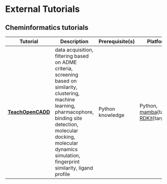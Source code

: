 # External Tutorials

## Cheminformatics tutorials

| Tutorial             |  Description      |  Prerequisite(s) | Platform & Tools  |
| -------------------- | ----------------------------------------- | -------------   | -------- |
|  **[TeachOpenCADD](teachopencadd.md)**   |  data acquisition, filtering based on ADME criteria, screening based on similarity, clustering, machine learning, pharmacophore, binding site detection, molecular docking, molecular dynamics simulation, fingerprint similarity, ligand profile | Python knowledge | Python, [mamba](https://github.com/CHLoschen/mamba){target=_blank}, [RDKit](https://www.rdkit.org/){target=_blank}
